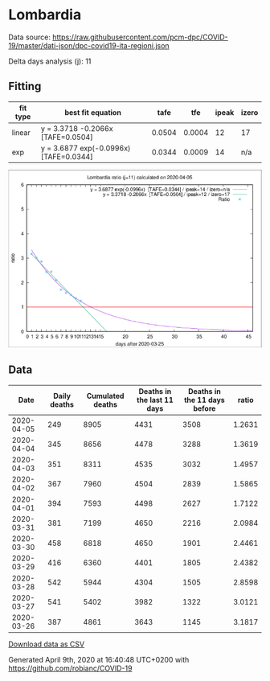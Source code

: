 # Lombardia

Data source: https://raw.githubusercontent.com/pcm-dpc/COVID-19/master/dati-json/dpc-covid19-ita-regioni.json

Delta days analysis (j): 11

## Fitting 
|fit type|best fit equation|tafe|tfe|ipeak|izero|
|-------|-----|--------|------|---|---|
|linear|y = 3.3718 -0.2066x  [TAFE=0.0504]|0.0504|0.0004|12|17|
|exp|y = 3.6877 exp(-0.0996x)  [TAFE=0.0344]|0.0344|0.0009|14|n/a|

![Plot](COVID-19_lombardia_j11_2020-04-05.png)

## Data
|Date|Daily deaths|Cumulated deaths|Deaths in the last 11 days|Deaths in the 11 days before|ratio|
|----|----------|-----------|-------|--------------------|-----|
|2020-04-05|249|8905|4431|3508|1.2631|
|2020-04-04|345|8656|4478|3288|1.3619|
|2020-04-03|351|8311|4535|3032|1.4957|
|2020-04-02|367|7960|4504|2839|1.5865|
|2020-04-01|394|7593|4498|2627|1.7122|
|2020-03-31|381|7199|4650|2216|2.0984|
|2020-03-30|458|6818|4650|1901|2.4461|
|2020-03-29|416|6360|4401|1805|2.4382|
|2020-03-28|542|5944|4304|1505|2.8598|
|2020-03-27|541|5402|3982|1322|3.0121|
|2020-03-26|387|4861|3643|1145|3.1817|

[Download data as CSV](COVID-19_lombardia_j11_2020-04-05.csv)

Generated April 9th, 2020 at 16:40:48 UTC+0200 with https://github.com/robianc/COVID-19
